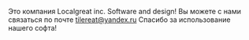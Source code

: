 Это компания Localgreat inc. Software and design!
Вы можете с нами связаться по почте tilereat@yandex.ru
Спасибо за использование нашего софта!
